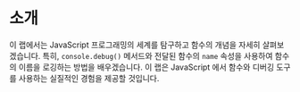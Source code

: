 # 소개

이 랩에서는 JavaScript 프로그래밍의 세계를 탐구하고 함수의 개념을 자세히 살펴보겠습니다. 특히, `console.debug()` 메서드와 전달된 함수의 `name` 속성을 사용하여 함수의 이름을 로깅하는 방법을 배우겠습니다. 이 랩은 JavaScript 에서 함수와 디버깅 도구를 사용하는 실질적인 경험을 제공할 것입니다.
